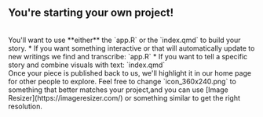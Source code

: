 ## You're starting your own project!
<br>
You'll want to use **either** the `app.R` or the `index.qmd` to build your story.
* If you want something interactive or that will automatically update to new writings we find and transcribe: `app.R`
* If you want to tell a specific story and combine visuals with text: `index.qmd`
<br>
Once your piece is published back to us, we'll highlight it in our home page for other people to explore. Feel free to change 
`icon_360x240.png` to something that better matches your project,and you can use [Image Resizer](https://imageresizer.com/) or something similar to get the right resolution.
